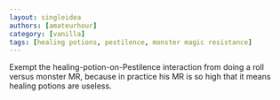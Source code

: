 ```yaml
---
layout: singleidea
authors: [amateurhour]
category: [vanilla]
tags: [healing potions, pestilence, monster magic resistance]
---
```

Exempt the healing-potion-on-Pestilence interaction from doing a roll versus
monster MR, because in practice his MR is so high that it means healing potions
are useless.
